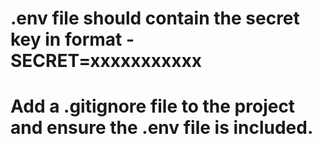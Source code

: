 # .env file should contain the secret key in format - SECRET=xxxxxxxxxxx

# Add a .gitignore file to the project and ensure the .env file is included.